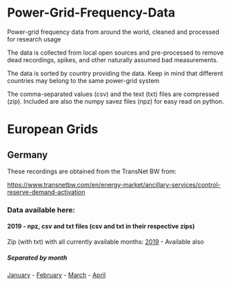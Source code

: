 # Power-Grid-Frequency-Data
Power-grid frequency data from around the world, cleaned and processed for research usage

The data is collected from local open sources and pre-processed to remove dead recordings, spikes, and other naturally assumed bad measurements.

The data is sorted by country providing the data. Keep in mind that different countries may belong to the same power-grid system

The comma-separated values (csv) and the text (txt) files are compressed (zip). Included are also the numpy savez files (npz) for easy read on python.

# European Grids
## Germany
These recordings are obtained from the TransNet BW from:

https://www.transnetbw.com/en/energy-market/ancillary-services/control-reserve-demand-activation

### Data available here:
#### 2019 - npz, csv and txt files (csv and txt in their respective zips)

Zip (with txt) with all currently available months: [2019](https://fz-juelich.sciebo.de/s/V53w8kDsXnM8JPj "Power-Grid Frequency Data - Germany - 2019") - Available also 

##### Separated by month
[January](https://fz-juelich.sciebo.de/s/2KYkGwJpiMF4HCK "Power-Grid Frequency Data - Germany - 2019 January") - [February](https://fz-juelich.sciebo.de/s/ppCEaJyCel3PirK "Power-Grid Frequency Data - Germany - 2019 February") - [March](https://fz-juelich.sciebo.de/s/cO5PogAQKl1PnQL "Power-Grid Frequency Data - Germany - 2019 March") - [April](https://fz-juelich.sciebo.de/s/N0AadgTlNNnLgRJ "Power-Grid Frequency Data - Germany - 2019 April")
